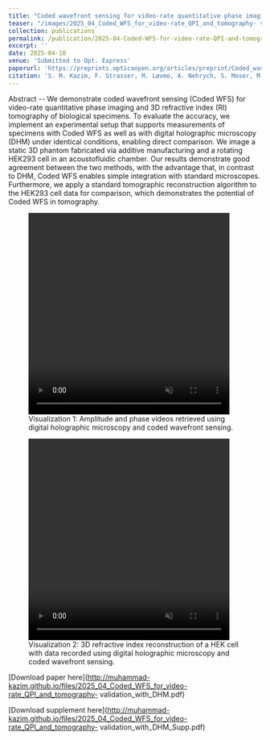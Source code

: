 ```yaml
---
title: "Coded wavefront sensing for video-rate quantitative phase imaging and tomography: validation with digital holographic microscopy"
teaser: "/images/2025_04_Coded_WFS_for_video-rate_QPI_and_tomography- validation_with_DHM_tomog_v3.png"
collection: publications
permalink: /publication/2025-04-Coded-WFS-for-video-rate-QPI-and-tomography-validation-with-DHM
excerpt: ''
date: 2025-04-10
venue: 'Submitted to Opt. Express'
paperurl: 'https://preprints.opticaopen.org/articles/preprint/Coded_wavefront_sensing_for_video-rate_quantitative_phase_imaging_and_tomography_validation_with_digital_holographic_microscopy/28936898'
citation: 'S. M. Kazim, F. Strasser, M. Løvmo, A. Nehrych, S. Moser, M. Ziemczonok, W. Heidrich, I. Ihrke, and M. Ritsch-Marte, &quot;Coded wavefront sensing for video-rate quantitative phase imaging and tomography: validation with digital holographic microscopy,&quot; <i>Optica Open</i>, May. 2025'
---
```

Abstract -- We demonstrate coded wavefront sensing (Coded WFS) for video-rate quantitative phase imaging and 3D refractive index (RI) tomography of biological specimens. To evaluate the accuracy, we implement an experimental setup that supports measurements of specimens with Coded WFS as well as with digital holographic microscopy (DHM) under identical conditions, enabling direct comparison. We image a static 3D phantom fabricated via additive manufacturing and a rotating HEK293 cell in an acoustofluidic chamber. Our results demonstrate good agreement between the two methods, with the advantage that, in contrast to DHM, Coded WFS enables simple integration with standard microscopes. Furthermore, we apply a standard tomographic reconstruction algorithm to the HEK293 cell data for comparison, which demonstrates the potential of Coded WFS in tomography.

<figure>
  <video width="400" height="400" loop autoplay muted controls>
    <source src="/images/2025_04_Coded_WFS_for_video-rate_QPI_and_tomography-validation_with_DHM_Visualization_1.mp4" type="video/mp4">
    Your browser does not support the video tag.
  </video>
  <figcaption>Visualization 1: Amplitude and phase videos retrieved using digital holographic microscopy and coded wavefront sensing.</figcaption>
</figure>

<figure>
  <video width="400" height="400" loop autoplay muted controls>
    <source src="/images/2025_04_Coded_WFS_for_video-rate_QPI_and_tomography-validation_with_DHM_Visualization_2.mp4" type="video/mp4">
    Your browser does not support the video tag.
  </video>
  <figcaption>Visualization 2: 3D refractive index reconstruction of a HEK cell with data recorded using digital holographic microscopy and coded wavefront sensing.</figcaption>
</figure>

[Download paper here](http://muhammad-kazim.github.io/files/2025_04_Coded_WFS_for_video-rate_QPI_and_tomography- validation_with_DHM.pdf)

[Download supplement here](http://muhammad-kazim.github.io/files/2025_04_Coded_WFS_for_video-rate_QPI_and_tomography- validation_with_DHM_Supp.pdf)
